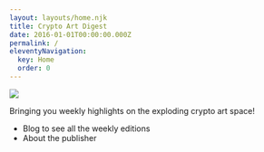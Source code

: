 ```yaml
---
layout: layouts/home.njk
title: Crypto Art Digest
date: 2016-01-01T00:00:00.000Z
permalink: /
eleventyNavigation:
  key: Home
  order: 0
---
```

![](/media/CryptoArtDigestLogo.png)

Bringing you weekly highlights on the exploding crypto art space!

* Blog to see all the weekly editions
* About the publisher